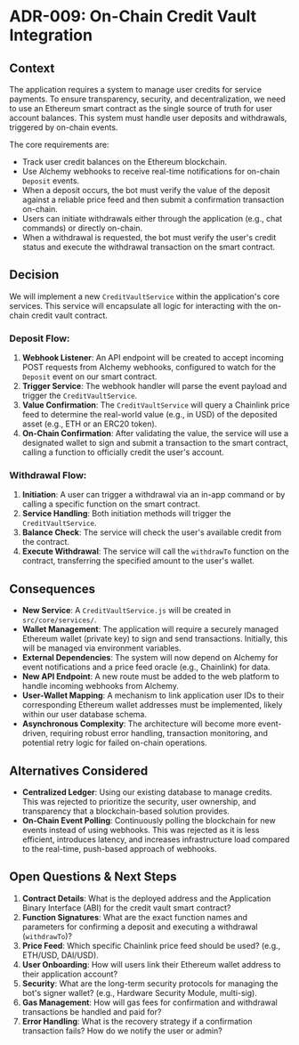# ADR-009: On-Chain Credit Vault Integration

## Context
The application requires a system to manage user credits for service payments. To ensure transparency, security, and decentralization, we need to use an Ethereum smart contract as the single source of truth for user account balances. This system must handle user deposits and withdrawals, triggered by on-chain events.

The core requirements are:
-   Track user credit balances on the Ethereum blockchain.
-   Use Alchemy webhooks to receive real-time notifications for on-chain `Deposit` events.
-   When a deposit occurs, the bot must verify the value of the deposit against a reliable price feed and then submit a confirmation transaction on-chain.
-   Users can initiate withdrawals either through the application (e.g., chat commands) or directly on-chain.
-   When a withdrawal is requested, the bot must verify the user's credit status and execute the withdrawal transaction on the smart contract.

## Decision
We will implement a new `CreditVaultService` within the application's core services. This service will encapsulate all logic for interacting with the on-chain credit vault contract.

### Deposit Flow:
1.  **Webhook Listener**: An API endpoint will be created to accept incoming POST requests from Alchemy webhooks, configured to watch for the `Deposit` event on our smart contract.
2.  **Trigger Service**: The webhook handler will parse the event payload and trigger the `CreditVaultService`.
3.  **Value Confirmation**: The `CreditVaultService` will query a Chainlink price feed to determine the real-world value (e.g., in USD) of the deposited asset (e.g., ETH or an ERC20 token).
4.  **On-Chain Confirmation**: After validating the value, the service will use a designated wallet to sign and submit a transaction to the smart contract, calling a function to officially credit the user's account.

### Withdrawal Flow:
1.  **Initiation**: A user can trigger a withdrawal via an in-app command or by calling a specific function on the smart contract.
2.  **Service Handling**: Both initiation methods will trigger the `CreditVaultService`.
3.  **Balance Check**: The service will check the user's available credit from the contract.
4.  **Execute Withdrawal**: The service will call the `withdrawTo` function on the contract, transferring the specified amount to the user's wallet.

## Consequences
-   **New Service**: A `CreditVaultService.js` will be created in `src/core/services/`.
-   **Wallet Management**: The application will require a securely managed Ethereum wallet (private key) to sign and send transactions. Initially, this will be managed via environment variables.
-   **External Dependencies**: The system will now depend on Alchemy for event notifications and a price feed oracle (e.g., Chainlink) for data.
-   **New API Endpoint**: A new route must be added to the web platform to handle incoming webhooks from Alchemy.
-   **User-Wallet Mapping**: A mechanism to link application user IDs to their corresponding Ethereum wallet addresses must be implemented, likely within our user database schema.
-   **Asynchronous Complexity**: The architecture will become more event-driven, requiring robust error handling, transaction monitoring, and potential retry logic for failed on-chain operations.

## Alternatives Considered
-   **Centralized Ledger**: Using our existing database to manage credits. This was rejected to prioritize the security, user ownership, and transparency that a blockchain-based solution provides.
-   **On-Chain Event Polling**: Continuously polling the blockchain for new events instead of using webhooks. This was rejected as it is less efficient, introduces latency, and increases infrastructure load compared to the real-time, push-based approach of webhooks.

## Open Questions & Next Steps
1.  **Contract Details**: What is the deployed address and the Application Binary Interface (ABI) for the credit vault smart contract?
2.  **Function Signatures**: What are the exact function names and parameters for confirming a deposit and executing a withdrawal (`withdrawTo`)?
3.  **Price Feed**: Which specific Chainlink price feed should be used? (e.g., ETH/USD, DAI/USD).
4.  **User Onboarding**: How will users link their Ethereum wallet address to their application account?
5.  **Security**: What are the long-term security protocols for managing the bot's signer wallet? (e.g., Hardware Security Module, multi-sig).
6.  **Gas Management**: How will gas fees for confirmation and withdrawal transactions be handled and paid for?
7.  **Error Handling**: What is the recovery strategy if a confirmation transaction fails? How do we notify the user or admin? 
